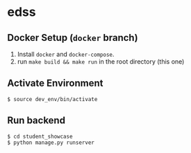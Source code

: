 # edss

## Docker Setup (`docker` branch)
1. Install `docker` and `docker-compose`.
2. run `make build && make run` in the root directory (this one)


## Activate Environment
```
$ source dev_env/bin/activate
```

## Run backend
```
$ cd student_showcase
$ python manage.py runserver
```
